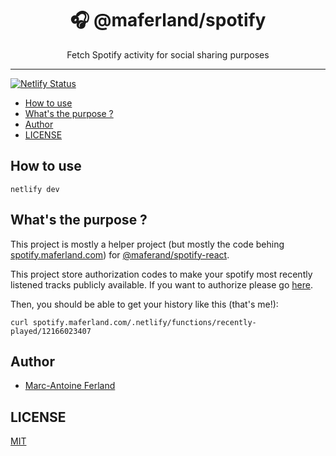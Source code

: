 <div align="center">
<h1>🎧 @maferland/spotify</h1>

<p>Fetch Spotify activity for social sharing purposes</p>
</div>

---

[![Netlify Status](https://api.netlify.com/api/v1/badges/a32962f4-a6eb-4218-9185-b0891596f9dd/deploy-status)](https://app.netlify.com/sites/maferland-spotify/deploys)

<!-- START doctoc generated TOC please keep comment here to allow auto update -->
<!-- DON'T EDIT THIS SECTION, INSTEAD RE-RUN doctoc TO UPDATE -->

- [How to use](#how-to-use)
- [What's the purpose ?](#whats-the-purpose-)
- [Author](#author)
- [LICENSE](#license)

<!-- END doctoc generated TOC please keep comment here to allow auto update -->

## How to use

```
netlify dev
```

## What's the purpose ?

This project is mostly a helper project (but mostly the code behing
[spotify.maferland.com](https://spotify.maferland.com)) for
[@maferand/spotify-react](https://www.github.com/maferland/spotify-react).

This project store authorization codes to make your spotify most recently
listened tracks publicly available. If you want to authorize please go
[here](https://spotify.maferland.com).

Then, you should be able to get your history like this (that's me!):

```
curl spotify.maferland.com/.netlify/functions/recently-played/12166023407
```

## Author

- [Marc-Antoine Ferland](https://maferland.com)

## LICENSE

[MIT](LICENSE)
